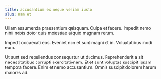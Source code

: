 ```yaml
---
title: accusantium ex neque veniam iusto
slug: nam et
---
```


Ullam assumenda praesentium quisquam. Culpa et facere. Impedit nemo nihil nobis dolor quis molestiae aliquid magnam rerum.

Impedit occaecati eos. Eveniet non et sunt magni et in. Voluptatibus modi eum.

Ut sunt sed repellendus consequatur ut ducimus. Reprehenderit a sit necessitatibus corrupti exercitationem. Et et sunt voluptas suscipit ipsam tempora facere. Enim et nemo accusantium. Omnis suscipit dolorem harum maiores ad.
